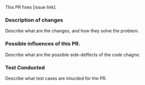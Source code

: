 
This PR fixes [issue link]. 

### Description of changes
Describe what are the changes, and how they solve the problem.

### Possible influences of this PR.
Describe what are the possible side-deffects of the code chagne.

### Test Conducted
Describe what test cases are inlucded for the PR.
